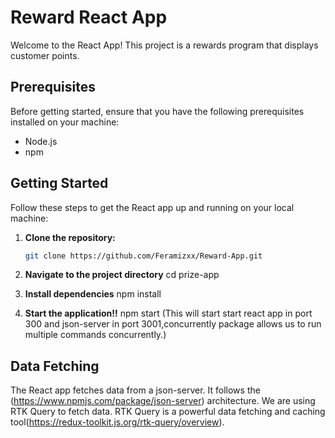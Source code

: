 # Reward React App

Welcome to the React App! This project is a rewards program that displays customer points.

## Prerequisites

Before getting started, ensure that you have the following prerequisites installed on your machine:

- Node.js
- npm

## Getting Started

Follow these steps to get the React app up and running on your local machine:

1. **Clone the repository:**

   ```bash
   git clone https://github.com/Feramizxx/Reward-App.git

   ```

2. **Navigate to the project directory**
   cd prize-app

3. **Install dependencies**
   npm install

4. **Start the application!!**
   npm start (This will start start react app in port 300 and json-server in port 3001,concurrently package allows us to run multiple commands concurrently.)

## Data Fetching

The React app fetches data from a json-server. It follows the (https://www.npmjs.com/package/json-server) architecture.
We are using RTK Query to fetch data. RTK Query is a powerful data fetching and caching tool(https://redux-toolkit.js.org/rtk-query/overview).